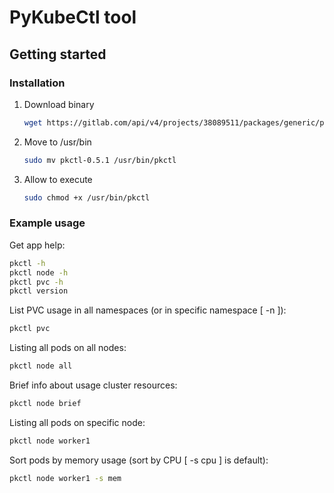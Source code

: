 # PyKubeCtl tool

## Getting started
### Installation

1. Download binary
   ```bash
   wget https://gitlab.com/api/v4/projects/38089511/packages/generic/pkctl/0.5.1/pkctl-0.5.1
   ```
2. Move to /usr/bin
   ```bash
   sudo mv pkctl-0.5.1 /usr/bin/pkctl
   ```
3. Allow to execute
   ```bash
   sudo chmod +x /usr/bin/pkctl
   ```
### Example usage

Get app help:
```bash
pkctl -h
pkctl node -h
pkctl pvc -h
pkctl version
```
List PVC usage in all namespaces (or in specific namespace [ -n <ns> ]):
```bash
pkctl pvc
```
Listing all pods on all nodes:
```bash
pkctl node all
```
Brief info about usage cluster resources:
```bash
pkctl node brief
```
Listing all pods on specific node:
```bash
pkctl node worker1
```
Sort pods by memory usage (sort by CPU [ -s cpu ] is default):
```bash
pkctl node worker1 -s mem
```
